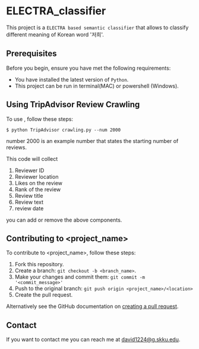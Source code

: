 # ELECTRA_classifier

<!--- These are examples. See https://shields.io for others or to customize this set of shields. You might want to include dependencies, project status and licence info here --->

This project is a `ELECTRA based semantic classifier` that allows to classify different meaning of Korean word '저희'.

## Prerequisites

Before you begin, ensure you have met the following requirements:
<!--- These are just example requirements. Add, duplicate or remove as required --->
* You have installed the latest version of `Python`.
* This project can be run in terminal(MAC) or powershell (Windows).
## Using TripAdvisor Review Crawling

To use <TripAdvisor Review Crawling>, follow these steps:

```
$ python TripAdvisor crawling.py --num 2000
```
number 2000 is an example number that states the starting number of reviews.

This code will collect 
1. Reviewer ID
2. Reviewer location
3. Likes on the review
4. Rank of the review
5. Review title
6. Review text
7. review date

you can add or remove the above components.


## Contributing to <project_name>
<!--- If your README is long or you have some specific process or steps you want contributors to follow, consider creating a separate CONTRIBUTING.md file--->
To contribute to <project_name>, follow these steps:

1. Fork this repository.
2. Create a branch: `git checkout -b <branch_name>`.
3. Make your changes and commit them: `git commit -m '<commit_message>'`
4. Push to the original branch: `git push origin <project_name>/<location>`
5. Create the pull request.

Alternatively see the GitHub documentation on [creating a pull request](https://help.github.com/en/github/collaborating-with-issues-and-pull-requests/creating-a-pull-request).


## Contact

If you want to contact me you can reach me at <david1224@g.skku.edu>.
